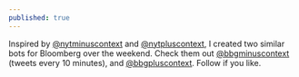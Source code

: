 ```yaml
---
published: true
---
```

Inspired by [@nytminuscontext](https://twitter.com/NYTMinusContext) and [@nytpluscontext](https://twitter.com/NYTMinusContext), I created two similar bots for Bloomberg over the weekend. Check them out [@bbgminuscontext](https://twitter.com/bbgminuscontext) (tweets every 10 minutes), and [@bbgpluscontext](https://twitter.com/BBGPlusContext). Follow if you like.
